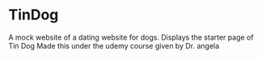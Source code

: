 # TinDog
A mock website of a dating website for dogs. Displays the starter page of Tin Dog  Made this under the udemy course given by Dr. angela
